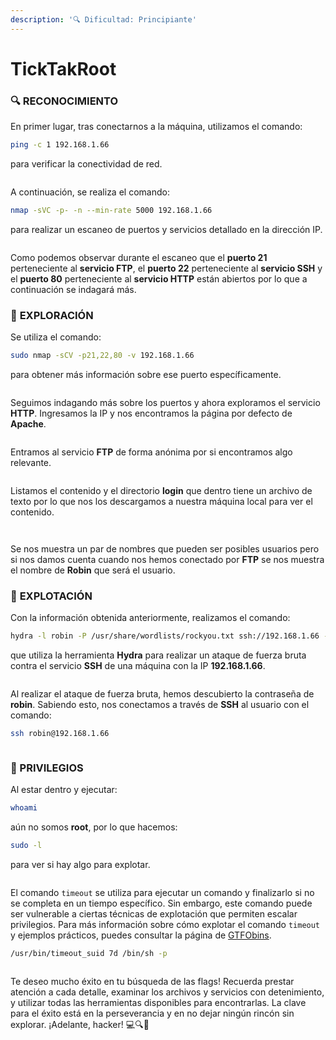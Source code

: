 ```yaml
---
description: '🔍 Dificultad: Principiante'
---
```


# TickTakRoot

### 🔍 **RECONOCIMIENTO**

En primer lugar, tras conectarnos a la máquina, utilizamos el comando:

```bash
ping -c 1 192.168.1.66
```

para verificar la conectividad de red.

<figure><img src="../../.gitbook/assets/imagen (8) (1).png" alt=""><figcaption></figcaption></figure>

A continuación, se realiza el comando:

```bash
nmap -sVC -p- -n --min-rate 5000 192.168.1.66
```

para realizar un escaneo de puertos y servicios detallado en la dirección IP.

<figure><img src="../../.gitbook/assets/imagen (9) (1).png" alt=""><figcaption></figcaption></figure>

Como podemos observar durante el escaneo que el **puerto 21** perteneciente al **servicio FTP**, el **puerto 22** perteneciente al **servicio SSH** y el **puerto 80** perteneciente al **servicio HTTP** están abiertos por lo que a continuación se indagará más.

### 🔎 **EXPLORACIÓN**

Se utiliza el comando:

```bash
sudo nmap -sCV -p21,22,80 -v 192.168.1.66
```

para obtener más información sobre ese puerto específicamente.

<figure><img src="../../.gitbook/assets/imagen (13) (1).png" alt=""><figcaption></figcaption></figure>

Seguimos indagando más sobre los puertos y ahora exploramos el servicio **HTTP**. Ingresamos la IP y nos encontramos la página por defecto de **Apache**.

<figure><img src="../../.gitbook/assets/imagen (12) (1).png" alt=""><figcaption></figcaption></figure>

Entramos al servicio **FTP** de forma anónima por si encontramos algo relevante.

<figure><img src="../../.gitbook/assets/imagen (14).png" alt=""><figcaption></figcaption></figure>

Listamos el contenido y el directorio **login** que dentro tiene un archivo de texto por lo que nos los descargamos a nuestra máquina local para ver el contenido.

<figure><img src="../../.gitbook/assets/imagen (1) (1) (1).png" alt=""><figcaption></figcaption></figure>

<figure><img src="../../.gitbook/assets/imagen (2) (1) (1).png" alt=""><figcaption></figcaption></figure>

Se nos muestra un par de nombres que pueden ser posibles usuarios pero si nos damos cuenta cuando nos hemos conectado por **FTP** se nos muestra el nombre de **Robin** que será el usuario.&#x20;

### 🚀 **EXPLOTACIÓN**

Con la información obtenida anteriormente, realizamos el comando:

```bash
hydra -l robin -P /usr/share/wordlists/rockyou.txt ssh://192.168.1.66 -t 5
```

que utiliza la herramienta **Hydra** para realizar un ataque de fuerza bruta contra el servicio **SSH** de una máquina con la IP **192.168.1.66**.

<figure><img src="../../.gitbook/assets/imagen (7) (1).png" alt=""><figcaption></figcaption></figure>

Al realizar el ataque de fuerza bruta, hemos descubierto la contraseña de **robin**. Sabiendo esto, nos conectamos a través de **SSH** al usuario con el comando:

```bash
ssh robin@192.168.1.66
```

<figure><img src="../../.gitbook/assets/imagen (3) (1) (1).png" alt=""><figcaption></figcaption></figure>

### 🔐 PRIVILEGIOS

Al estar dentro y ejecutar:

```bash
whoami
```

aún no somos **root**, por lo que hacemos:

```bash
sudo -l
```

para ver si hay algo para explotar.

<figure><img src="../../.gitbook/assets/imagen (4) (1) (1).png" alt=""><figcaption></figcaption></figure>

El comando `timeout` se utiliza para ejecutar un comando y finalizarlo si no se completa en un tiempo específico. Sin embargo, este comando puede ser vulnerable a ciertas técnicas de explotación que permiten escalar privilegios. Para más información sobre cómo explotar el comando `timeout` y ejemplos prácticos, puedes consultar la página de [GTFObins](https://gtfobins.github.io/gtfobins/timeout/).

```bash
/usr/bin/timeout_suid 7d /bin/sh -p
```

<figure><img src="../../.gitbook/assets/imagen (6) (1) (1).png" alt=""><figcaption></figcaption></figure>

Te deseo mucho éxito en tu búsqueda de las flags! Recuerda prestar atención a cada detalle, examinar los archivos y servicios con detenimiento, y utilizar todas las herramientas disponibles para encontrarlas. La clave para el éxito está en la perseverancia y en no dejar ningún rincón sin explorar. ¡Adelante, hacker! 💻🔍🚀
